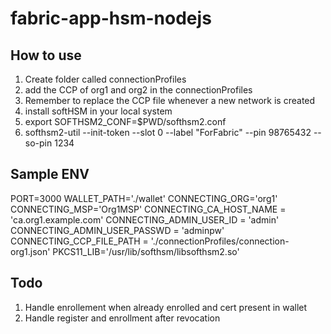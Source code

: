 # fabric-app-hsm-nodejs



## How to use
1. Create folder called connectionProfiles
2. add the CCP of org1 and org2 in the connectionProfiles
3. Remember to replace the CCP file whenever a new network is created
4. install softHSM in your local system
5. export SOFTHSM2_CONF=$PWD/softhsm2.conf
6. softhsm2-util --init-token --slot 0 --label "ForFabric" --pin 98765432 --so-pin 1234

## Sample ENV

PORT=3000
WALLET_PATH='./wallet'
CONNECTING_ORG='org1'
CONNECTING_MSP='Org1MSP'
CONNECTING_CA_HOST_NAME = 'ca.org1.example.com'
CONNECTING_ADMIN_USER_ID = 'admin'
CONNECTING_ADMIN_USER_PASSWD = 'adminpw'
CONNECTING_CCP_FILE_PATH = './connectionProfiles/connection-org1.json'
PKCS11_LIB='/usr/lib/softhsm/libsofthsm2.so'


## Todo
1. Handle enrollement when already enrolled and cert present in wallet
2. Handle register and enrollment after revocation